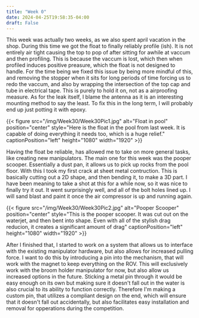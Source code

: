```yaml
---
title: "Week 0"
date: 2024-04-25T19:58:35-04:00
draft: False
---
```


This week was actually two weeks, as we also spent april vacation in the shop. During this time we got the float to finally reliably profile (ish). It is not entirely air tight causing the top to pop of after sitting for awhile at vaccum and then profiling. This is because the vaccum is lost, which then when profiled induces positive preasure, which the float is not designed to handle. For the time being we fixed this issue by being more mindful of this, and removing the stopper when it sits for long periods of time forcing us to redo the vaccum, and also by wrapping the intersection of the top cap and tube in electrical tape. This is purely to hold it on, not as a airproofing measure. As for the leak itself, I blame the antenna as it is an interesting mounting method to say the least. To fix this in the long term, I will probably end up just potting it with epoxy. 

{{< figure src="/img/Week30/Week30Pic1.jpg" alt="Float in pool" position="center" style="Here is the float in the pool from last week. It is capable of doing everything it needs too, which is a huge relief." captionPosition="left" height="1080" width="1920" >}}


Having the float be reliable, has allowed me to take on more general tasks, like creating new manipulators. The main one for this week was the pooper scooper. Essentially a dust pan, it allows us to pick up rocks from the pool floor. With this I took my first crack at sheet metal contruction. This is basically cutting out a 2D shape, and then bending it, to make a 3D part. I have been meaning to take a shot at this for a while now, so it was nice to finally try it out. It went surprisingly well, and all of the bolt holes lined up. I will sand blast and paint it once the air compressor is up and running again. 

{{< figure src="/img/Week30/Week30Pic2.jpg" alt="Pooper Scooper" position="center" style="This is the pooper scooper. It was cut out on the waterjet, and then bent into shape. Even with all of the stylish drag reducion, it creates a significant amount of drag" captionPosition="left" height="1080" width="1920" >}}

After I finished that, I started to work on a system that allows us to interface with the existing manipulator hardware, but also allows for increased pulling force. I want to do this by introducing a pin into the mechanism, that will work with the magnet to keep everything on the ROV. This will exclusively work with the broom holder manipulator for now, but also allow us increased options in the future. Sticking a metal pin through it would be easy enough on its own but making sure it doesn't fall out in the water is also crucial to its ability to function correctly. Therefore I'm making a custom pin, that utilizes a compliant design on the end, which will ensure that it doesn't fall out accidentally, but also facilitates easy installation and removal for opperations during the competition. 